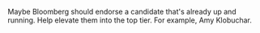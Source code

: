Maybe Bloomberg should endorse a candidate that's already up and running. Help elevate them into the top tier. For example, Amy Klobuchar. 
